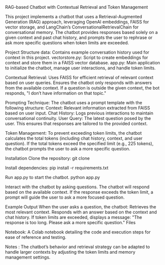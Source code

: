 RAG-based Chatbot with Contextual Retrieval and Token Management

This project implements a chatbot that uses a Retrieval-Augmented Generation (RAG) approach, leveraging OpenAI embeddings, FAISS for vector storage, and LangChain’s ConversationalRetrievalChain for conversational memory. The chatbot provides responses based solely on a given context and past chat history, and prompts the user to rephrase or ask more specific questions when token limits are exceeded.

Project Structure
data: Contains example conversation history used for context in this project.
vectorstore.py: Script to create embeddings for context and store them in a FAISS vector database.
app.py: Main application to initialize the chatbot, manage user interactions, and handle token limits.

Contextual Retrieval:
Uses FAISS for efficient retrieval of relevant context based on user queries.
Ensures the chatbot only responds with answers from the available context. If a question is outside the given context, the bot responds, "I don’t have information on that topic."

Prompting Technique:
The chatbot uses a prompt template with the following structure:
Context: Relevant information extracted from FAISS based on user input.
Chat History: Logs previous interactions to maintain conversational continuity.
User Query: The latest question posed by the user.
This ensures that responses are tailored to the provided context.

Token Management:
To prevent exceeding token limits, the chatbot calculates the total tokens (including chat history, context, and user question).
If the total tokens exceed the specified limit (e.g., 225 tokens), the chatbot prompts the user to ask a more specific question.

Installation
Clone the repository:
git clone <repository-url>

Install dependencies:
pip install -r requirements.txt

Run app.py to start the chatbot.
python app.py

Interact with the chatbot by asking questions. The chatbot will respond based on the available context.
If the response exceeds the token limit, a prompt will guide the user to ask a more focused question.

Example Output
When the user asks a question, the chatbot:
Retrieves the most relevant context.
Responds with an answer based on the context and chat history.
If token limits are exceeded, displays a message: "The response is too long. Please ask a more specific question."
Files

Notebook: A Colab notebook detailing the code and execution steps for ease of reference and testing.

Notes : The chatbot’s behavior and retrieval strategy can be adapted to handle larger contexts by adjusting the token limits and memory management settings.

